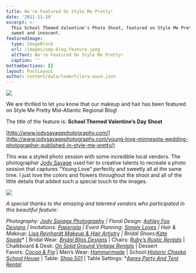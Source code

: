 ```yaml
---
title: We're Featured On Style Me Pretty!
date: '2021-11-29'
excerpt: >-
  This School Themed Valentine’s Photo Shoot, featured on Style Me Pretty is so
  sweet and innocent.
featuredImage:
  type: ImageBlock
  url: /images/smp-blog-feature.jpeg
  altText: We're Featured On Style Me Pretty!
  caption: ''
bottomSections: []
layout: PostLayout
author: content/data/team/hilary-ouse.json
---
```

![](/images/smp-blog-feature.jpeg)

We are thrilled to let you know that our makeup and hair has been featured on Style Me Pretty Mid-Atlantic Regional Blog!

The title of the feature is:
**School Themed Valentine’s Day Shoot**

[http://www.jodysavagephotography.com/](http://www.jodysavagephotography.com/young-love-minnesota-wedding-photographer-published-in-style-me-pretty/)

This was a styled photo session with some incredible local vendors. The photographer [Jody Savage](http://www.jodysavagephotography.com/young-love-minnesota-wedding-photographer-published-in-style-me-pretty/) used her to creative talents to recreate a photo session that captures “Young Love” perfectly and sweetly all at the same time. I just love the colors and flowers throughout the shoot and all of the little details that added such a special touch to the images.



![](/images/smp-blog-feature-2.jpeg)

*A special thanks to the amazing and talented vendors who participated in this beautiful feature:*

*Photography: *[*Jody Savage Photography*](http://www.jodysavagephotography.com/)* | Floral Design: *[*Ashley Fox Designs*](http://ashleyfoxdesigns.com/)* | Invitations: *[*Paperista*](http://paperista.com/)* | Event Planning: *[*Simply Loves*](http://simplyloves.com/)* | Hair & Makeup: *[*Lisa Reinhardt Makeup & Hair Artistry*](https://www.twincitiesmakeup.com/contact/)* | Bridal Shoes:*[*Kate Spade*](http://www.katespade.com/)* | Bridal Wear: *[*Bridal Bliss Designs*](http://bridalblissdesigns.com/)* | Chairs: *[*Ruby’s Rustic Rentals*](http://rusticruby.blogspot.com/)* | Chalkboard & Desk: *[*On Solid Ground Vintage Rentals*](http://onsolidgroundrentals.com/)* | Dessert Favors: *[*Cocoa & Fig*](http://cocoaandfig.com/)* | Men’s Wear: *[*Hammermade*](http://www.hammermade.com/)* | School:*[*Historic Chaska School House*](http://www.chaskahistory.org/)* | Table: *[*Shop 501*](http://www.facebook.com/Shop501)* | Table Settings: *[*Apres Party And Tent Rental*](http://apresparty.com/)
